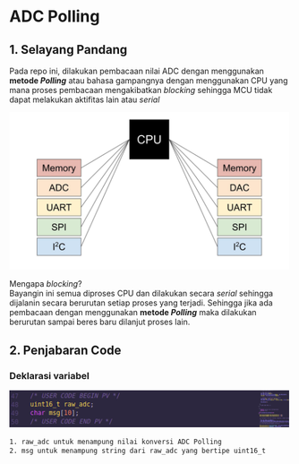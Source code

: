# ADC Polling

## 1. Selayang Pandang
Pada repo ini, dilakukan pembacaan nilai ADC dengan menggunakan **metode _Polling_** atau bahasa gampangnya dengan menggunakan CPU yang mana proses pembacaan mengakibatkan *blocking* sehingga MCU tidak dapat melakukan aktifitas lain atau *serial*

<img src="./asset/EntireSystem.jpeg" width="500">

Mengapa _blocking_? <br>
Bayangin ini semua diproses CPU dan dilakukan secara _serial_ sehingga dijalanin secara berurutan setiap proses yang terjadi. Sehingga jika ada pembacaan dengan menggunakan **metode _Polling_** maka dilakukan berurutan sampai beres baru dilanjut proses lain.

## 2. Penjabaran Code

### Deklarasi variabel
<img src="./asset/adc-poll1.png" width="500">

    1. raw_adc untuk menampung nilai konversi ADC Polling
    2. msg untuk menampung string dari raw_adc yang bertipe uint16_t

